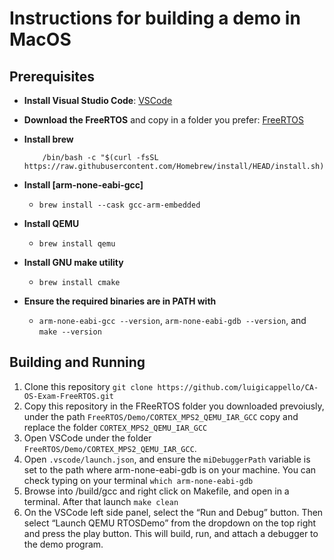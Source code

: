 # Instructions for building a demo in MacOS

## Prerequisites
- **Install Visual Studio Code**: [VSCode](https://code.visualstudio.com/download)
- **Download the FreeRTOS** and copy in a folder you prefer: [FreeRTOS](https://www.freertos.org/a00104.html)
- **Install brew** 

          /bin/bash -c "$(curl -fsSL https://raw.githubusercontent.com/Homebrew/install/HEAD/install.sh)"
          
 - **Install [arm-none-eabi-gcc]** 
    - ```brew install --cask gcc-arm-embedded```
- **Install QEMU**
    * ```brew install qemu```
- **Install GNU make utility**
    * ```brew install cmake```
- **Ensure the required binaries are in PATH with** 
  - ```arm-none-eabi-gcc --version```, ```arm-none-eabi-gdb --version```, and ```make --version```


## Building and Running
1. Clone this repository ```git clone https://github.com/luigicappello/CA-OS-Exam-FreeRTOS.git```
2. Copy this repository in the FReeRTOS folder you downloaded prevoiusly, under the path  ```FreeRTOS/Demo/CORTEX_MPS2_QEMU_IAR_GCC``` copy and replace the folder ```CORTEX_MPS2_QEMU_IAR_GCC```
3. Open VSCode under the folder ```FreeRTOS/Demo/CORTEX_MPS2_QEMU_IAR_GCC```.
4. Open ```.vscode/launch.json```, and ensure the ```miDebuggerPath``` variable is set to the path where arm-none-eabi-gdb is on your machine. You can check typing on your terminal ```which arm-none-eabi-gdb```
5. Browse into /build/gcc and right click on Makefile, and open in a terminal. After that launch ```make clean```
6. On the VSCode left side panel, select the “Run and Debug” button. Then select “Launch QEMU RTOSDemo” from the dropdown on the top right and press the play button. This will build, run, and attach a debugger to the demo program.
